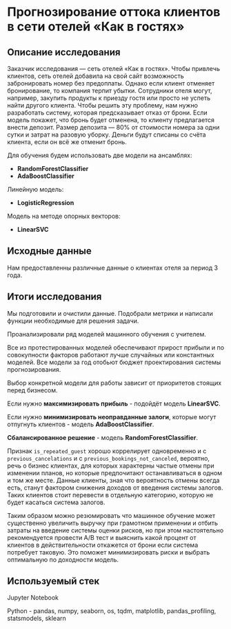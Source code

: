 # Прогнозирование оттока клиентов в сети отелей «Как в гостях»

## Описание исследования

Заказчик исследования — сеть отелей «Как в гостях». Чтобы привлечь клиентов, сеть отелей добавила на свой сайт возможность забронировать номер без предоплаты. Однако если клиент отменяет бронирование, то компания терпит убытки. Сотрудники отеля могут, например, закупить продукты к приезду гостя или просто не успеть найти другого клиента. Чтобы решить эту проблему, нам нужно разработать систему, которая предсказывает отказ от брони. Если модель покажет, что бронь будет отменена, то клиенту предлагается внести депозит. Размер депозита — 80% от стоимости номера за одни сутки и затрат на разовую уборку. Деньги будут списаны со счёта клиента, если он всё же отменит бронь.

Для обучения будем использовать две модели на ансамблях:

   * **RandomForestClassifier**
   * **AdaBoostClassifier**
   
Линейную модель:

   * **LogisticRegression**
  
Модель на методе опорных векторов:

   * **LinearSVC**

## Исходные данные

Нам предоставленны различные данные о клиентах отеля за период 3 года.

## Итоги исследования

Мы подготовили и очистили данные. Подобрали метрики и написали функции необходимые для решения задачи.

Проанализировали ряд моделей машинного обучения с учителем.

Все из протестированных моделей обеспечивают прирост прибыли и по совокупности факторов работают лучше случайных или константных моделей. Все модели за год отобьют бюджет проектирования системы прогнозирования.

Выбор конкретной модели для работы зависит от приоритетов стоящих перед бизнесом.

Если нужно **максимизировать прибыль** - подойдёт модель **LinearSVC**.

Если нужно **минимизировать неоправданные залоги**, которые могут отпугнуть клиентов - модель **AdaBoostClassifier**.

**Сбалансированное решение** - модель **RandomForestClassifier**.

Признак `is_repeated_guest` хорошо коррелирует одновременно и с `previous_cancelations` и с `previous_bookings_not_canceled`, вероятно, речь о бизнес клиентах, для которых характерны частые отмены при изменении планов, но которые предпочитают останавливаться в одном и том же месте. Данные клиенты, зная что вероятность отмены всегда есть, станут фактором снижения доходов от введения системы залогов. Таких клиентов стоит перевести в отдельную категорию, которую не будет касаться система залогов.

Таким образом можно резюмировать что машинное обучение может существенно увеличить выручку при грамотном применении и отбить затраты на введение системы оценки рисков, но при этом настоятельно рекомендуется провести А/В тест и выяснить какой процент от клиентов в действительности откажется от брони если система потребует таковую. Это поможет минимизировать риски и выбрать оптимальную по доходности модель.

## Используемый стек

Jupyter Notebook

Python - pandas, numpy, seaborn, os, tqdm, matplotlib, pandas_profiling, statsmodels, sklearn
